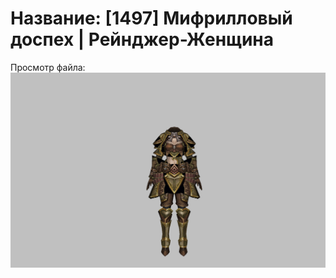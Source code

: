 # Название: [1497] Мифрилловый доспех | Рейнджер-Женщина

Просмотр файла:
![p030006.png](p030006.png)